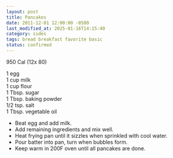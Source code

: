 ```yaml
---
layout: post
title: Pancakes
date: 2011-12-01 12:00:00 -0500
last_modified_at: 2025-01-16T14:15:40
category: sides
tags: bread breakfast favorite basic
status: confirmed
---
```

950 Cal (12x 80)

1 egg  
1 cup milk  
1 cup flour  
1 Tbsp. sugar  
1 Tbsp. baking powder  
1/2 tsp. salt  
1 Tbsp. vegetable oil  

* Beat egg and add milk.
* Add remaining ingredients and mix well.
* Heat frying pan until it sizzles when sprinkled with cool water.
* Pour batter into pan, turn when bubbles form.
* Keep warm in 200F oven until all pancakes are done.

